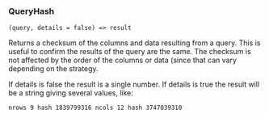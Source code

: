 ### QueryHash

``` suneido
(query, details = false) => result
```

Returns a checksum of the columns and data resulting from a query. This is useful to confirm the results of the query are the same. The checksum is not affected by the order of the columns or data (since that can vary depending on the strategy.

If details is false the result is a single number. If details is true the result will be a string giving several values, like:

``` suneido
nrows 9 hash 1839799316 ncols 12 hash 3747039310
```